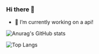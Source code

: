 ### Hi there 👋

<!--
**ucrengineer/ucrengineer** is a ✨ _special_ ✨ repository because its `README.md` (this file) appears on your GitHub profile.


Here are some ideas to get you started:
-->

- 🔭 I’m currently working on a api!
<!--
- 🌱 I’m currently learning ...
- 👯 I’m looking to collaborate on ...
- 🤔 I’m looking for help with ...
- 💬 Ask me about ...
- 📫 How to reach me: ...
- 😄 Pronouns: ...
- ⚡ Fun fact: ...
-->
![Anurag's GitHub stats](https://github-readme-stats.vercel.app/api?username=ucrengineer&show_icons=true&theme=tokyonight)

![Top Langs](https://github-readme-stats.vercel.app/api/top-langs/?username=ucrengineer&show_icons=true&theme=tokyonight)
